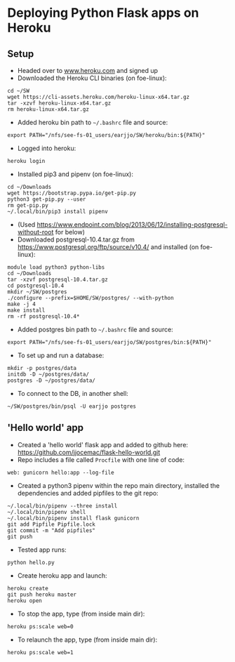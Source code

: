 # Deploying Python Flask apps on Heroku

## Setup

- Headed over to www.heroku.com and signed up
- Downloaded the Heroku CLI binaries (on foe-linux):
```
cd ~/SW
wget https://cli-assets.heroku.com/heroku-linux-x64.tar.gz
tar -xzvf heroku-linux-x64.tar.gz
rm heroku-linux-x64.tar.gz
```
- Added heroku bin path to `~/.bashrc` file and source:
```
export PATH="/nfs/see-fs-01_users/earjjo/SW/heroku/bin:${PATH}"
```
- Logged into heroku:
```
heroku login
```

- Installed pip3 and pipenv (on foe-linux):
```
cd ~/Downloads
wget https://bootstrap.pypa.io/get-pip.py
python3 get-pip.py --user
rm get-pip.py
~/.local/bin/pip3 install pipenv
```

- (Used https://www.endpoint.com/blog/2013/06/12/installing-postgresql-without-root for below)
- Downloaded postgresql-10.4.tar.gz from https://www.postgresql.org/ftp/source/v10.4/ and installed (on foe-linux):
```
module load python3 python-libs
cd ~/Downloads
tar -xzvf postgresql-10.4.tar.gz
cd postgresql-10.4
mkdir ~/SW/postgres
./configure --prefix=$HOME/SW/postgres/ --with-python
make -j 4
make install
rm -rf postgresql-10.4*
```
- Added postgres bin path to `~/.bashrc` file and source:
```
export PATH="/nfs/see-fs-01_users/earjjo/SW/postgres/bin:${PATH}"
```
- To set up and run a database:
```
mkdir -p postgres/data
initdb -D ~/postgres/data/
postgres -D ~/postgres/data/
```
- To connect to the DB, in another shell:
```
~/SW/postgres/bin/psql -U earjjo postgres
```

## 'Hello world' app
- Created a 'hello world' flask app and added to github here: https://github.com/jjocemac/flask-hello-world.git
- Repo includes a file called `Procfile` with one line of code:
```
web: gunicorn hello:app --log-file
```
- Created a python3 pipenv within the repo main directory, installed the dependencies and added pipfiles to the git repo:
```
~/.local/bin/pipenv --three install
~/.local/bin/pipenv shell
~/.local/bin/pipenv install flask gunicorn
git add Pipfile Pipfile.lock
git commit -m "Add pipfiles"
git push
```
- Tested app runs:
```
python hello.py
```
- Create heroku app and launch:
```
heroku create
git push heroku master
heroku open
```
- To stop the app, type (from inside main dir):
```
heroku ps:scale web=0
```
- To relaunch the app, type (from inside main dir):
```
heroku ps:scale web=1
```
